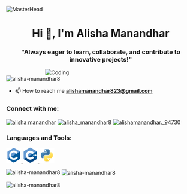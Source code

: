 ![MasterHead](https://miro.medium.com/v2/resize:fit:1400/1*yZ41P3YdMYMiyFPAPrzyGw.gif)
<h1 align="center">Hi 👋, I'm Alisha Manandhar</h1>
<h3 align="center">"Always eager to learn, collaborate, and contribute to innovative projects!"</h3>
<img align="right" alt="Coding" width="400" src="https://devforum-uploads.s3.dualstack.us-east-2.amazonaws.com/uploads/original/4X/2/7/4/274d40f45b3f56a908c194f494eec2319ca3063b.gif">


<p align="left"> <img src="https://komarev.com/ghpvc/?username=alisha-manandhar8&label=Profile%20views&color=0e75b6&style=flat" alt="alisha-manandhar8" /> </p>

- 📫 How to reach me **alishamanandhar823@gmail.com**

<!--
**Alisha-Manandhar8/Alisha-Manandhar8** is a ✨ _special_ ✨ repository because its `README.md` (this file) appears on your GitHub profile.

Here are some ideas to get you started:

- 🔭 I’m currently working on ...
- 🌱 I’m currently learning ...
- 👯 I’m looking to collaborate on ...
- 🤔 I’m looking for help with ...
- 💬 Ask me about ...
- 📫 How to reach me: ...
- 😄 Pronouns: ...
- ⚡ Fun fact: ...
-->

<h3 align="left">Connect with me:</h3>
<p align="left">
<a href="https://linkedin.com/in/alisha manandhar" target="blank"><img align="center" src="https://raw.githubusercontent.com/rahuldkjain/github-profile-readme-generator/master/src/images/icons/Social/linked-in-alt.svg" alt="alisha manandhar" height="30" width="40" /></a>
<a href="https://instagram.com/alisha_manandhar8" target="blank"><img align="center" src="https://raw.githubusercontent.com/rahuldkjain/github-profile-readme-generator/master/src/images/icons/Social/instagram.svg" alt="alisha_manandhar8" height="30" width="40" /></a>
<a href="https://discord.gg/alishamanandhar._94730" target="blank"><img align="center" src="https://raw.githubusercontent.com/rahuldkjain/github-profile-readme-generator/master/src/images/icons/Social/discord.svg" alt="alishamanandhar._94730" height="30" width="40" /></a>
</p>

<h3 align="left">Languages and Tools:</h3>
<p align="left"> <a href="https://www.cprogramming.com/" target="_blank" rel="noreferrer"> <img src="https://raw.githubusercontent.com/devicons/devicon/master/icons/c/c-original.svg" alt="c" width="40" height="40"/> </a> <a href="https://www.w3schools.com/cpp/" target="_blank" rel="noreferrer"> <img src="https://raw.githubusercontent.com/devicons/devicon/master/icons/cplusplus/cplusplus-original.svg" alt="cplusplus" width="40" height="40"/> </a> <a href="https://www.python.org" target="_blank" rel="noreferrer"> <img src="https://raw.githubusercontent.com/devicons/devicon/master/icons/python/python-original.svg" alt="python" width="40" height="40"/> </a> </p>

<p><img align="left" src="https://github-readme-stats.vercel.app/api/top-langs?username=alisha-manandhar8&show_icons=true&locale=en&layout=compact" alt="alisha-manandhar8" /></p>

<p>&nbsp;<img align="center" src="https://github-readme-stats.vercel.app/api?username=alisha-manandhar8&show_icons=true&locale=en" alt="alisha-manandhar8" /></p>

<p><img align="center" src="https://github-readme-streak-stats.herokuapp.com/?user=alisha-manandhar8&" alt="alisha-manandhar8" /></p>
